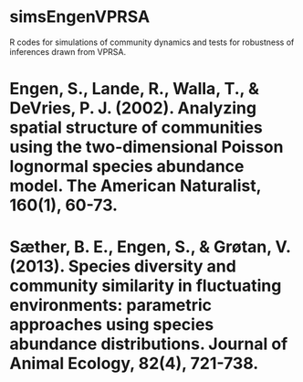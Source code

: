 # simsEngenVPRSA
R codes for simulations of community dynamics and tests for robustness of inferences drawn from VPRSA. 


# Engen, S., Lande, R., Walla, T., & DeVries, P. J. (2002). Analyzing spatial structure of communities using the two-dimensional Poisson lognormal species abundance model. The American Naturalist, 160(1), 60-73.
# Sæther, B. E., Engen, S., & Grøtan, V. (2013). Species diversity and community similarity in fluctuating environments: parametric approaches using species abundance distributions. Journal of Animal Ecology, 82(4), 721-738.
